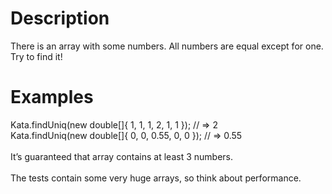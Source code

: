 # Description
There is an array with some numbers. All numbers are equal except for one. Try to find it!

# Examples
Kata.findUniq(new double[]{ 1, 1, 1, 2, 1, 1 }); // => 2
<br>
Kata.findUniq(new double[]{ 0, 0, 0.55, 0, 0 }); // => 0.55
<br><br>
It’s guaranteed that array contains at least 3 numbers.
<br><br>
The tests contain some very huge arrays, so think about performance.